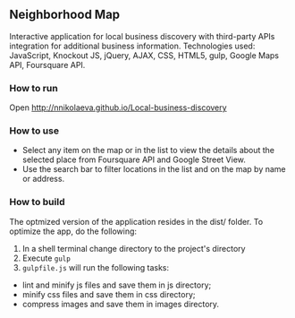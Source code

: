 ## Neighborhood Map
Interactive application for local business discovery with third-party APIs integration for additional business information.
Technologies used: JavaScript, Knockout JS, jQuery, AJAX, CSS, HTML5, gulp, Google Maps API, Foursquare API.

### How to run

Open http://nnikolaeva.github.io/Local-business-discovery

### How to use
 * Select any item on the map or in the list to view the details about the selected place from Foursquare API and Google Street View.
 * Use the search bar to filter locations in the list and on the map by name or address.

### How to build

The optmized version of the application resides in the dist/ folder. To optimize the app, do the following:

1. In a shell terminal change directory to the project's directory
2. Execute `gulp`
3. `gulpfile.js` will run the following tasks: 
  * lint and minify js files and save them in js directory;
  * minify css files and save them in css directory;
  * compress images and save them in images directory.
